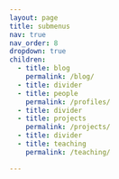 ```yaml
---
layout: page
title: submenus
nav: true
nav_order: 8
dropdown: true
children:
  - title: blog
    permalink: /blog/
  - title: divider    
  - title: people
    permalink: /profiles/
  - title: divider
  - title: projects
    permalink: /projects/
  - title: divider
  - title: teaching
    permalink: /teaching/

---
```

